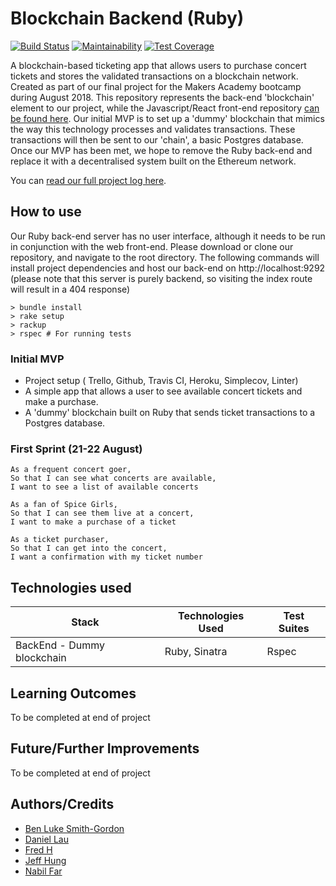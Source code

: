 # Blockchain Backend (Ruby)
[![Build Status](https://travis-ci.org/bilfar/blockchain-backend-ruby.svg?branch=master)](https://travis-ci.org/bilfar/blockchain-backend-ruby)
 [![Maintainability](https://api.codeclimate.com/v1/badges/8fb0dd85e11fc6c6333c/maintainability)](https://codeclimate.com/github/archmagos/blockchain-backend-ruby/maintainability) [![Test Coverage](https://api.codeclimate.com/v1/badges/8fb0dd85e11fc6c6333c/test_coverage)](https://codeclimate.com/github/archmagos/blockchain-backend-ruby/test_coverage)

A blockchain-based ticketing app that allows users to purchase concert tickets and stores the validated transactions on a blockchain network. Created as part of our final project for the Makers Academy bootcamp during August 2018.
This repository represents the back-end 'blockchain' element to our project, while the Javascript/React front-end repository [can be found here](https://github.com/jeff1108/blockchain-ticketing-app). Our initial MVP is to set up a 'dummy' blockchain that mimics the way this technology processes and validates transactions. These transactions will then be sent to our 'chain', a basic Postgres database.
Once our MVP has been met, we hope to remove the Ruby back-end and replace it with a decentralised system built on the Ethereum network.

You can [read our full project log here](https://hackmd.io/FugFiGBnQ0ivaJpLaANYhQ).

## How to use
Our Ruby back-end server has no user interface, although it needs to be run in conjunction with the web front-end.
Please download or clone our repository, and navigate to the root directory. The following commands will install project dependencies and host our back-end on http://localhost:9292 (please note that this server is purely backend, so visiting the index route will result in a 404 response)
```
> bundle install
> rake setup
> rackup
> rspec # For running tests
```

### Initial MVP
* Project setup ( Trello, Github, Travis CI, Heroku, Simplecov, Linter)
* A simple app that allows a user to see available concert tickets and make a purchase.
* A 'dummy' blockchain built on Ruby that sends ticket transactions to a Postgres database.

### First Sprint (21-22 August)
```
As a frequent concert goer,
So that I can see what concerts are available,
I want to see a list of available concerts
```
```
As a fan of Spice Girls,
So that I can see them live at a concert,
I want to make a purchase of a ticket
```
```
As a ticket purchaser,
So that I can get into the concert,
I want a confirmation with my ticket number
```

## Technologies used
| Stack    | Technologies Used | Test Suites |
| -------- | ----------------- | ----------- |
| BackEnd - Dummy blockchain   | Ruby, Sinatra     | Rspec       |

## Learning Outcomes
To be completed at end of project

## Future/Further Improvements
To be completed at end of project

## Authors/Credits
* [Ben Luke Smith-Gordon](https://github.com/Ben-893)
* [Daniel Lau](https://github.com/dct-lau17)
* [Fred H](https://github.com/archmagos)
* [Jeff Hung](https://github.com/jeff1108)
* [Nabil Far](https://github.com/bilfar)
